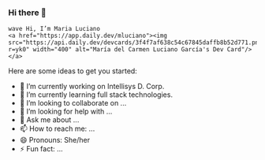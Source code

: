 ### Hi there 👋


    wave Hi, I’m Maria Luciano
    <a href="https://app.daily.dev/mluciano"><img src="https://api.daily.dev/devcards/3f4f7af638c54c67845daffb8b52d771.png?r=yk0" width="400" alt="María del Carmen Luciano García's Dev Card"/></a>
<!--
**Mluciano1401/Mluciano1401** is a ✨ _special_ ✨ repository because its `README.md` (this file) appears on your GitHub profile.
-->
Here are some ideas to get you started:

- 🔭 I’m currently working on Intellisys D. Corp.
- 🌱 I’m currently learning full stack technologies.
- 👯 I’m looking to collaborate on ...
- 🤔 I’m looking for help with ...
- 💬 Ask me about ...
- 📫 How to reach me: ...
- 😄 Pronouns: She/her
- ⚡ Fun fact: ...

